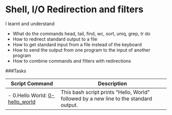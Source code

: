 # Shell, I/O Redirection and filters
I learnt and understand

- What do the commands head, tail, find, wc, sort, uniq, grep, tr do
- How to redirect standard output to a file
- How to get standard input from a file instead of the keyboard
- How to send the output from one program to the input of another program
- How to combine commands and filters with redirections


###Tasks

Script Command               |          Description
---------------------------  |   --------------------------------------
- 0.Hello World: [0-hello_world](#0-hello_world) | This bash script prints "Hello, World" followed by a new line to the standard output.
